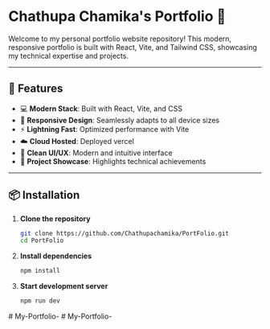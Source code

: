 # Chathupa Chamika's Portfolio 🚀

Welcome to my personal portfolio website repository! This modern, responsive portfolio is built with React, Vite, and Tailwind CSS, showcasing my technical expertise and projects.

---
## 🌟 Features
- 💻 **Modern Stack**: Built with React, Vite, and CSS
- 📱 **Responsive Design**: Seamlessly adapts to all device sizes
- ⚡ **Lightning Fast**: Optimized performance with Vite
- ☁️ **Cloud Hosted**: Deployed vercel
- 🎨 **Clean UI/UX**: Modern and intuitive interface
- 📂 **Project Showcase**: Highlights technical achievements
---

## 📦 Installation
1. **Clone the repository**
   ```bash
   git clone https://github.com/Chathupachamika/PortFolio.git
   cd PortFolio
   ```
2. **Install dependencies**
   ```bash
   npm install
   ```
3. **Start development server**
   ```bash
   npm run dev
   ```

#   M y - P o r t f o l i o - 
 
 #   M y - P o r t f o l i o -  
 